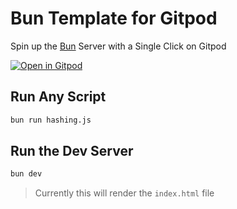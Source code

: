 # Bun Template for Gitpod

Spin up the [Bun](https://bun.sh) Server with a Single Click on Gitpod

[![Open in Gitpod](https://gitpod.io/button/open-in-gitpod.svg)](https://gitpod.io/#https://github.com/Siddhant-K-code/bun-on-gitpod)

## Run Any Script

```sh
bun run hashing.js
```

## Run the Dev Server

```sh
bun dev
```
> Currently this will render the `index.html` file

